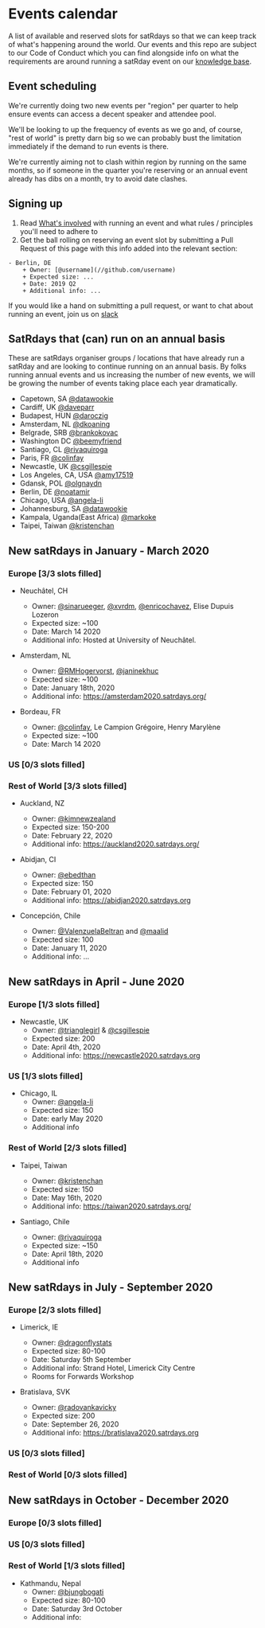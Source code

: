 # Events calendar
A list of available and reserved slots for satRdays so that we can keep track of what's happening around the world. Our events and this repo are subject to our Code of Conduct which you can find alongside info on what the requirements are around running a satRday event on our [knowledge base](//knowledgebase.satrdays.org).

## Event scheduling
We're currently doing two new events per "region" per quarter to help ensure events can access a decent speaker and attendee pool. 

We'll be looking to up the frequency of events as we go and, of course, "rest of world" is pretty darn big so we can probably bust the limitation immediately if the demand to run events is there. 

We're currently aiming not to clash within region by running on the same months, so if someone in the quarter you're reserving or an annual event already has dibs on a month, try to avoid date clashes.

## Signing up
1. Read [What's involved](https://knowledgebase.satrdays.org/newevents/) with running an event and what rules / principles you'll need to adhere to
2. Get the ball rolling on reserving an event slot by submitting a Pull Request of this page with this info added into the relevant section:

```
- Berlin, DE
    + Owner: [@username](//github.com/username)
    + Expected size: ...
    + Date: 2019 Q2
    + Additional info: ...
```

If you would like a hand on submitting a pull request, or want to chat about running an event, join us on [slack](https://join.slack.com/t/rusergroups/shared_invite/enQtMjEyNDA3MzcyMjczLTE3NWEzNjQ3MjZiMWM0OGE2ZWFiZDliNTY4NTJjYWY1NGNjMmNlNDUzNzkzOTZmMDBjYjRiZjFhNjk4MDY0ZGY)

## SatRdays that (can) run on an annual basis
These are satRdays organiser groups / locations that have already run a satRday and are looking to continue running on an annual basis. By folks running annual events and us increasing the number of new events, we will be growing the number of events taking place each year dramatically.

- Capetown, SA [@datawookie](//github.com/datawookie)
- Cardiff, UK  [@daveparr](//github.com/daveparr)
- Budapest, HUN [@daroczig](//github.com/daroczig)
- Amsterdam, NL [@dkoaning](//github.com/koaning)
- Belgrade, SRB [@brankokovac](//github.com/brankokovac)
- Washington DC [@beemyfriend](//github.com/beemyfriend)
- Santiago, CL [@rivaquiroga](//github.com/rivaquiroga)
- Paris, FR [@colinfay](//github.com/colinfay)
- Newcastle, UK [@csgillespie](//github.com/csgillespie)
- Los Angeles, CA, USA [@amy17519](//github.com/amy17519)
- Gdansk, POL [@olgnaydn](//github.com/olgnaydn)
- Berlin, DE [@noatamir](//github.com/noatamir)
- Chicago, USA [@angela-li](//github.com/angela-li)
- Johannesburg, SA [@datawookie](//github.com/datawookie)
- Kampala, Uganda(East Africa) [@markoke](//github.com/markoke)
- Taipei, Taiwan [@kristenchan](//github.com/kristenchan)


## New satRdays in January - March 2020
### Europe [3/3 slots filled]
- Neuchâtel, CH
    + Owner: [@sinarueeger](https://github.com/sinarueeger), [@xvrdm](https://github.com/xvrdm), [@enricochavez](https://github.com/enricochavez), Elise Dupuis Lozeron
    + Expected size: ~100
    + Date: March 14 2020
    + Additional info: Hosted at University of Neuchâtel.
    
- Amsterdam, NL
    + Owner: [@RMHogervorst](https://github.com/RMHogervorst), [@janinekhuc](https://github.com/janinekhuc)
    + Expected size: ~100
    + Date: January 18th, 2020
    + Additional info: https://amsterdam2020.satrdays.org/

- Bordeau, FR
    + Owner: [@colinfay](https://github.com/colinfay), Le Campion Grégoire, Henry Marylène
    + Expected size: ~100
    + Date: March 14 2020
    
### US [0/3 slots filled]
### Rest of World [3/3 slots filled]

- Auckland, NZ
    + Owner: [@kimnewzealand](//github.com/kimnewzealand) 
    + Expected size: 150-200
    + Date: February 22, 2020
    + Additional info: https://auckland2020.satrdays.org/
    
- Abidjan, CI
    + Owner: [@ebedthan](//github.com/ebedthan)
    + Expected size: 150
    + Date: February 01, 2020
    + Additional info: https://abidjan2020.satrdays.org
    
- Concepción, Chile
    + Owner: [@ValenzuelaBeltran](//github.com/ValenzuelaBeltran) and [@maalid](//github.com/maalid)
    + Expected size: 100
    + Date: January 11, 2020
    + Additional info: ...
    
## New satRdays in April - June 2020
### Europe [1/3 slots filled]

 - Newcastle, UK
    + Owner: [@trianglegirl](//github.com/trianglegirl) & [@csgillespie](//github.com/csgillespie)
    + Expected size: 200
    + Date: April 4th, 2020
    + Additional info: https://newcastle2020.satrdays.org 

### US [1/3 slots filled]

 - Chicago, IL
    + Owner: [@angela-li](//github.com/angela-li) 
    + Expected size: 150
    + Date: early May 2020
    + Additional info

### Rest of World [2/3 slots filled]

 - Taipei, Taiwan
    + Owner: [@kristenchan](//github.com/kristenchan) 
    + Expected size: 150
    + Date: May 16th, 2020
    + Additional info: https://taiwan2020.satrdays.org/

 - Santiago, Chile
    + Owner: [@rivaquiroga](//github.com/rivaquiroga) 
    + Expected size: ~150
    + Date: April 18th, 2020
    + Additional info
    
## New satRdays in July - September 2020

### Europe [2/3 slots filled]

- Limerick, IE
    + Owner: [@dragonflystats](www.twitter.com/dragonfystats)
    + Expected size: 80-100
    + Date: Saturday 5th September
    + Additional info: Strand Hotel, Limerick City Centre
    + Rooms for Forwards Workshop
    
- Bratislava, SVK
    + Owner: [@radovankavicky](//github.com/radovankavicky)
    + Expected size: 200
    + Date: September 26, 2020
    + Additional info: https://bratislava2020.satrdays.org
    

### US [0/3 slots filled]
### Rest of World [0/3 slots filled]

## New satRdays in October - December 2020
### Europe [0/3 slots filled]
### US [0/3 slots filled]
### Rest of World [1/3 slots filled]

- Kathmandu, Nepal
    + Owner: [@bjungbogati](www.twitter.com/bjungbogati)
    + Expected size: 80-100
    + Date: Saturday 3rd October
    + Additional info: 
